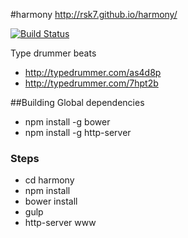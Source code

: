 #harmony 
http://rsk7.github.io/harmony/

[![Build Status](https://travis-ci.org/rsk7/harmony.svg?branch=master)](https://travis-ci.org/rsk7/harmony)

Type drummer beats
* http://typedrummer.com/as4d8p
* http://typedrummer.com/7hpt2b

##Building
Global dependencies
* npm install -g bower
* npm install -g http-server

### Steps
* cd harmony
* npm install
* bower install
* gulp
* http-server www





